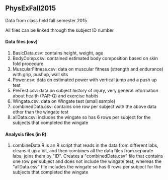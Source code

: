 ## PhysExFall2015

Data from class held fall semester 2015

All files can be linked through the subject ID number

#### Data files (csv)
1. BasicData.csv: contains height, weight, age
2. BodyComp.csv: contained estimated body composition based on skin fold procedure
3. MuscularFitness.csv: data on muscular fitness (strength and endurance) with grip, pushup, wall sits
4. Power.csv: data on estimated power with vertical jump and a push up test 
5. PreTest.csv: data on subject history of injury, very general information about health (PAR-Q) and exercise habits
6. Wingate.csv: data on Wingate test (small sample)
7. combinedData.csv: contains one row per subject with the above data other than the wingate test
8. allData.csv: includes the wingate so has 6 rows per subject for the subjects that completed the wingate

#### Analysis files (in R)
1. combineData.R is an R script that reads in the data from different labs, cleans it up a bit, and then combines all the data files from separate labs, joins them by "ID". Creates a "combinedData.csv" file that contains one row per subject and does not include the wingate test; whereas the "allData.csv" file includes the wingate so has 6 rows per subject for the subjects that completed the wingate 